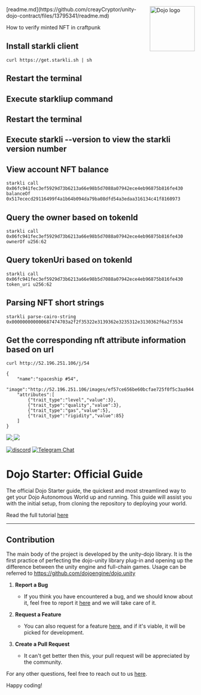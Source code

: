 <picture>
  <source media="(prefers-color-scheme: dark)" srcset=".github/mark-dark.svg">
  <img alt="Dojo logo" align="right" width="120" src=".github/mark-light.svg">
</picture>[readme.md](https://github.com/creayCryptor/unity-dojo-contract/files/13795341/readme.md)

How to verify minted NFT in craftpunk

## Install starkli client
```
curl https://get.starkli.sh | sh
```
## Restart the terminal
## Execute starkliup command
## Restart the terminal
## Execute starkli --version to view the starkli version number


## View account NFT balance
```
starkli call 0x06fc941fec3ef5929d73b6213a66e98b5d7088a07942ece4eb96875b816fe430 balanceOf 0x517ececd29116499f4a1b64b094da79ba08dfd54a3edaa316134c41f8160973
```

## Query the owner based on tokenId

```
starkli call 0x06fc941fec3ef5929d73b6213a66e98b5d7088a07942ece4eb96875b816fe430 ownerOf u256:62
```

## Query tokenUri based on tokenId
```
starkli call 0x06fc941fec3ef5929d73b6213a66e98b5d7088a07942ece4eb96875b816fe430 token_uri u256:62
```
## Parsing NFT short strings
```
starkli parse-cairo-string 0x000000000000687474703a2f2f35322e3139362e3235312e3130362f6a2f3534
```

## Get the corresponding nft attribute information based on url
```
curl http://52.196.251.106/j/54

{
    "name":"spaceship #54", 
    "image":"http://52.196.251.106/images/ef57ce656be60bcfae725f0f5c3aa944.png", 
    "attributes":[ 
        {"trait_type":"level","value":3},    
        {"trait_type":"quality","value":3},  
        {"trait_type":"gas","value":5},      
        {"trait_type":"rigidity","value":85} 
    ]
}
```


<a href="https://twitter.com/dojostarknet">
<img src="https://img.shields.io/twitter/follow/dojostarknet?style=social"/>
</a>
<a href="https://github.com/dojoengine/dojo">
<img src="https://img.shields.io/github/stars/dojoengine/dojo?style=social"/>
</a>

[![discord](https://img.shields.io/badge/join-dojo-green?logo=discord&logoColor=white)](https://discord.gg/PwDa2mKhR4)
[![Telegram Chat][tg-badge]][tg-url]

[tg-badge]: https://img.shields.io/endpoint?color=neon&logo=telegram&label=chat&style=flat-square&url=https%3A%2F%2Ftg.sumanjay.workers.dev%2Fdojoengine
[tg-url]: https://t.me/dojoengine

# Dojo Starter: Official Guide

The official Dojo Starter guide, the quickest and most streamlined way to get your Dojo Autonomous World up and running. This guide will assist you with the initial setup, from cloning the repository to deploying your world.

Read the full tutorial [here](https://book.dojoengine.org/cairo/hello-dojo.html)

---

## Contribution

The main body of the project is developed by the unity-dojo library.
It is the first practice of perfecting the dojo-unity library plug-in and opening up the difference between the unity engine and full-chain games.
Usage can be referred to
https://github.com/dojoengine/dojo.unity

1. **Report a Bug**

    - If you think you have encountered a bug, and we should know about it, feel free to report it [here](https://github.com/dojoengine/dojo-starter/issues) and we will take care of it.

2. **Request a Feature**

    - You can also request for a feature [here](https://github.com/dojoengine/dojo-starter/issues), and if it's viable, it will be picked for development.

3. **Create a Pull Request**
    - It can't get better then this, your pull request will be appreciated by the community.

For any other questions, feel free to reach out to us [here](https://dojoengine.org/contact).

Happy coding!
